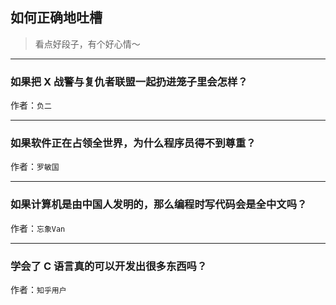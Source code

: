 ## 如何正确地吐槽

> 看点好段子，有个好心情～


 
---

### 如果把 X 战警与复仇者联盟一起扔进笼子里会怎样？

> 


作者：`负二`

---

### 如果软件正在占领全世界，为什么程序员得不到尊重？

> 


作者：`罗敏国`

---

### 如果计算机是由中国人发明的，那么编程时写代码会是全中文吗？

> 


作者：`忘象Van`

---

### 学会了 C 语言真的可以开发出很多东西吗？

> 


作者：`知乎用户`